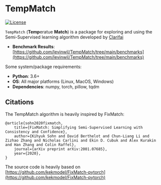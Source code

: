 # TempMatch
[![License](https://img.shields.io/badge/License-MIT-blue)](https://opensource.org/licenses/MIT)

`TempMatch` (**Temp**eratue **Match**) is a package for exploring and using the Semi-Supervised learning algorithm developed by [Clarifai](https://clarifai.com)

* **Benchmark Results**: [https://github.com/levinwil/TempMatch/tree/main/benchmarks](https://github.com/levinwil/TempMatch/tree/main/benchmarks)

Some system/package requirements:
* **Python**: 3.6+
* **OS**: All major platforms (Linux, MacOS, Windows)
* **Dependencies**: numpy, torch, pillow, tqdm

## Citations
The TempMatch algorithm is heavily inspired by FixMatch:
```
@article{sohn2020fixmatch,
    title={FixMatch: Simplifying Semi-Supervised Learning with Consistency and Confidence},
    author={Kihyuk Sohn and David Berthelot and Chun-Liang Li and Zizhao Zhang and Nicholas Carlini and Ekin D. Cubuk and Alex Kurakin and Han Zhang and Colin Raffel},
    journal={arXiv preprint arXiv:2001.07685},
    year={2020},
}
```

The source code is heavily based on [https://github.com/kekmodel/FixMatch-pytorch](https://github.com/kekmodel/FixMatch-pytorch)
